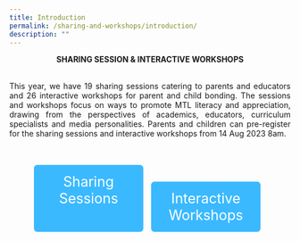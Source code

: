 ```yaml
---
title: Introduction
permalink: /sharing-and-workshops/introduction/
description: ""
---
```

<style>
    .btntop {
    position: fixed;
    float: right;
    bottom: 20px;
    right: 80px;
    z-index: 99;
    boder: none;
    background-color: #3bb9ff;
    cursor: pointer;
    padding: 15px;
    boder-radius: 4px;
    color: #fff;
    font-weight: 600;
}
  .tab img{
   width: 80%;
 }
 .tab table {
   display: none;
}
.tab table:target {
  display: block;
}
.btnClass1{
  display:inline-block;
  padding: 15px 20px;
  text-align:center;
  text-decoration:none;
  background-color: #3BB9FF;!important; 
  color: white !important;
  border-radius:6px;
  outline:none;
  cursor:pointer;
  margin-right: 10px;
  margin-bottom: 7px;
   width:31%;  
}
.btnClass1:hover {
background-color: lightgrey;!important;
 }
  @media screen and (max-width: 800px) {
 .btnClass1{
    width: 69%; 
  }
}
</style>

<span style="font size:36px; font-color:#000000;"><strong><center>SHARING SESSION &amp; INTERACTIVE WORKSHOPS</center></strong></span><br>

<p style="text-align:justify;">This year, we have 19 sharing sessions catering to parents and educators and 26 interactive workshops for parent and child bonding. The sessions and workshops focus on ways to promote MTL literacy and appreciation, drawing from the perspectives of academics, educators, curriculum specialists and media personalities. Parents and children can pre-register for the sharing sessions and interactive workshops from 14 Aug 2023 8am.</p>
<br><br>
<div style="margin-top:auto;margin-bottom:auto;text-align:center;">
<div class="tab">
<a href="/chinese-session"> <div style="display:inline-block;font-size:25px;" class="btnClass1">Sharing Sessions<br>&nbsp;</div></a>
<a href="/iw-chinese-session"><div style="display:inline-block;font-size:25px;" class="btnClass1">Interactive Workshops</div></a>
	</div></div>